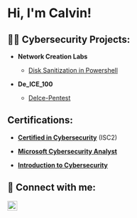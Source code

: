 <h1>Hi, I'm Calvin! </h1> 

<h2>👨‍💻 Cybersecurity Projects:</h2> 


- <b> Network Creation Labs</b>
  - [Disk Sanitization in Powershell](https://github.com/ErrorCode-CE3/Disk-Wipe/blob/main/README.md)

- <b> De_ICE_100</b>
  - [DeIce-Pentest](https://github.com/ErrorCode-CE3/DeIce-Pentest)
  
<h2> Certifications:</h2>

- <b> <a href="https://www.credly.com/badges/9159da57-fbc4-4e3a-b14a-a628992a32fe/linked_in_profile">Certified in Cybersecurity</a></b> (ISC2)
  
- <b> <a href="https://coursera.org/share/88cfa5cf69f1be3cacd3b6b2e035ebdb">Microsoft Cybersecurity Analyst</a></b>
  
- <b> <a href="https://www.credly.com/badges/8c5581f9-c486-4dfc-8f13-f57e9c517199/linked_in_profile">Introduction to Cybersecurity</a></b> 


<h2> 🤳 Connect with me:</h2>


[<img align="left" alt="CalvinEwing | LinkedIn" width="22px" src="https://cdn.jsdelivr.net/npm/simple-icons@v3/icons/linkedin.svg" />][linkedin]


[linkedin]: https://www.linkedin.com/in/calvin-ewing-304779235


